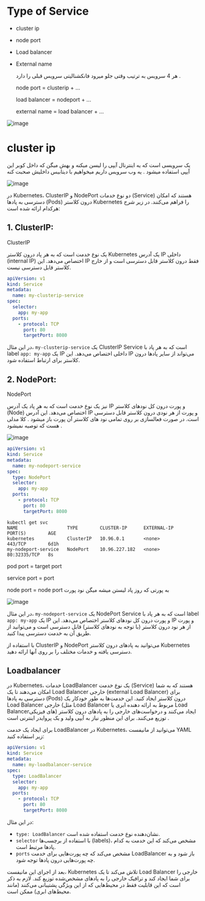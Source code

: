 # Type of Service

- cluster ip
- node port
- Load balancer
- External name

  هر 4 سرویس به ترتیب وقتی جلو میرود فانکشنالیتی سرویس قبلی را دارد .


  node port = clusterip + ...
  
  load balancer = nodeport + ...
  
  external name = load balancer + ...
  
  
  
![image](https://github.com/milad6745/Kubernetes/assets/113288076/b91acb6b-5b0b-4f6f-89f1-8a236053f2c7)



# cluster ip

یک سرویسی است که یه اینترنال آیپی را لیسن میکنه و بهش میگن که داخل کوبر این آیپی استفاده میشود .
یه وب سرویس داریم میخواهیم با دیتابیس داخلیش صحبت کنه

![image](https://github.com/milad6745/Kubernetes/assets/113288076/cdc28d43-8a59-46ca-83c1-8250b3813ecc)


در Kubernetes، ClusterIP و NodePort دو نوع خدمات (Service) هستند که امکان دسترسی به پادها (Pods) درون کلاستر Kubernetes را فراهم می‌کنند. در زیر شرح هرکدام ارائه شده است:

## 1. ClusterIP:

ClusterIP 

یک نوع خدمت است که به هر پاد درون کلاستر Kubernetes یک آدرس IP داخلی (internal IP) اختصاص می‌دهد. این IP فقط درون کلاستر قابل دسترسی است و از خارج کلاستر قابل دسترسی نیست. 

```yaml
apiVersion: v1
kind: Service
metadata:
  name: my-clusterip-service
spec:
  selector:
    app: my-app
  ports:
    - protocol: TCP
      port: 80
      targetPort: 8080
```

در این مثال، `my-clusterip-service` یک ClusterIP Service است که به هر پاد با label `app: my-app` یک IP داخلی اختصاص می‌دهد. این IP می‌تواند از سایر پادها درون کلاستر برای ارتباط استفاده شود.

## 2. NodePort:

NodePort 



نیز یک نوع خدمت است که به هر پاد یک آدرس IP و پورت درون کل نودهای کلاستر (Node) اختصاص می‌دهد. این آدرس IP و پورت از هر نودی درون کلاستر قابل دسترسی است. در صورت فعالسازی بر روی تمامی نود های کلاستر آن پورت باز میشود .
کلا مدلی هست که توصیه نمیشود .



![image](https://github.com/milad6745/Kubernetes/assets/113288076/4712f999-efc3-4097-9141-0b082fa856ae)


```yaml
apiVersion: v1
kind: Service
metadata:
  name: my-nodeport-service
spec:
  type: NodePort
  selector:
    app: my-app
  ports:
    - protocol: TCP
      port: 80
      targetPort: 8080
```
```
kubectl get svc
NAME                  TYPE        CLUSTER-IP      EXTERNAL-IP   PORT(S)        AGE
kubernetes            ClusterIP   10.96.0.1       <none>        443/TCP        6d1h
my-nodeport-service   NodePort    10.96.227.182   <none>        80:32335/TCP   8s
```

pod port = target port

service port = port

node port = node port به پورتی که روز پاد لیستن میشه میگن نود پورت



![image](https://github.com/milad6745/Kubernetes/assets/113288076/354626df-2dea-4e97-9aa3-c58d8d5a8ea1)

در این مثال، `my-nodeport-service` یک NodePort Service است که به هر پاد با label `app: my-app` یک IP و پورت درون کل نودهای کلاستر اختصاص می‌دهد. این IP و پورت از هر نود درون کلاستر (با توجه به نود‌های کلاستر) قابل دسترسی است و می‌توانید از طریق آن به خدمت دسترسی پیدا کنید.

با استفاده از ClusterIP و NodePort می‌توانید به پادهای درون کلاستر Kubernetes دسترسی یافته و خدمات مختلف را بر روی آنها ارائه دهید.

## Loadbalancer

در Kubernetes، خدمات LoadBalancer یک نوع خدمت (Service) هستند که به شما امکان می‌دهند تا یک Load Balancer خارجی (external Load Balancer) برای دسترسی به پادها (Pods) درون کلاستر ایجاد کنید. این خدمت‌ها به طور خودکار یک Load Balancer خارجی (مثل Load Balancer مربوط به ارائه دهنده ابری یا Load Balancer‌های فیزیکی) ایجاد می‌کنند و درخواست‌های خارجی را به پادهای درون کلاستر توزیع می‌کنند.
برای این منظور نیاز به آیپی ولید و یک پروایدر اینترنی است .

برای ایجاد یک خدمت LoadBalancer در Kubernetes، می‌توانید از مانیفست YAML زیر استفاده کنید:

```yaml
apiVersion: v1
kind: Service
metadata:
  name: my-loadbalancer-service
spec:
  type: LoadBalancer
  selector:
    app: my-app
  ports:
    - protocol: TCP
      port: 80
      targetPort: 8080
```

در این مثال:

- `type: LoadBalancer` نشان‌دهنده نوع خدمت استفاده شده است.
- `selector` با استفاده از برچسب‌ها (labels)، مشخص می‌کند که این خدمت به کدام پادها مرتبط است.
- `ports` مشخص می‌کند که چه پورت‌هایی برای خدمت LoadBalancer باز شود و به چه پورت‌هایی درون پادها توجه شود.

بعد از اجرای این مانیفست، Kubernetes تلاش می‌کند تا یک Load Balancer خارجی را برای شما ایجاد کند و ترافیک خارجی را به پادهای مشخص‌شده توزیع کند. لازم به ذکر است که این قابلیت فقط در محیط‌هایی که از این ویژگی پشتیبانی می‌کنند (مانند محیط‌های ابری) ممکن است.
